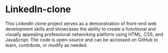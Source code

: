 # LinkedIn-clone
This LinkedIn clone project serves as a demonstration of front-end web development skills and showcases the ability to create a functional and visually appealing professional networking platform using HTML, CSS, and JavaScript. The code is open-source and can be accessed on GitHub to learn, contribute, or modify as needed.
